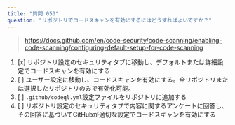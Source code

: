 ```yaml
---
title: "質問 053"
question: "リポジトリでコードスキャンを有効にするにはどうすればよいですか？"
---
```


> https://docs.github.com/en/code-security/code-scanning/enabling-code-scanning/configuring-default-setup-for-code-scanning
1. [x] リポジトリ設定のセキュリティタブに移動し、デフォルトまたは詳細設定でコードスキャンを有効にする
1. [ ] ユーザー設定に移動し、コードスキャンを有効にする。全リポジトリまたは選択したリポジトリのみで有効化可能。
1. [ ] `.github/codeql.yml`設定ファイルをリポジトリに追加する
1. [ ] リポジトリ設定のセキュリティタブで内容に関するアンケートに回答し、その回答に基づいてGitHubが適切な設定でコードスキャンを有効にする